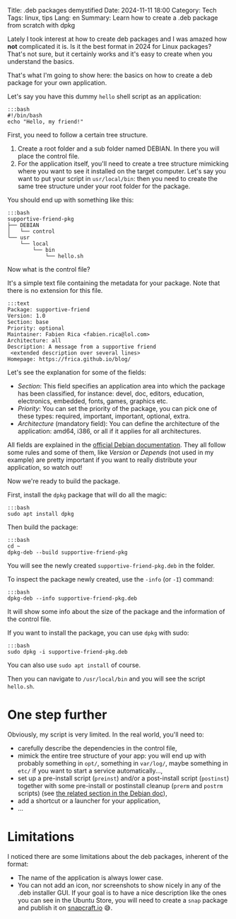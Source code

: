 Title: .deb packages demystified
Date: 2024-11-11 18:00
Category: Tech
Tags: linux, tips
Lang: en
Summary: Learn how to create a .deb package from scratch with dpkg

Lately I took interest at how to create deb packages and I was amazed how **not** complicated it is. Is it the best format in 2024 for Linux packages? That's not sure, but it certainly works and it's easy to create when you understand the basics.

That's what I'm going to show here: the basics on how to create a deb package for your own application.

Let's say you have this dummy `hello` shell script as an application:

    :::bash
    #!/bin/bash
    echo "Hello, my friend!"

First, you need to follow a certain tree structure.

1. Create a root folder and a sub folder named DEBIAN.
In there you will place the control file.
2. For the application itself, you'll need to create a tree structure mimicking where you want to see it installed on the target computer.
Let's say you want to put your script in `usr/local/bin`: then you need to create the same tree structure under your root folder for the package.

You should end up with something like this:

    :::bash
    supportive-friend-pkg
    ├── DEBIAN
    │   └── control
    └── usr
        └── local
            └── bin
                └── hello.sh

Now what is the control file?

It's a simple text file containing the metadata for your package.
Note that there is no extension for this file.

    :::text
    Package: supportive-friend
    Version: 1.0
    Section: base 
    Priority: optional  
    Maintainer: Fabien Rica <fabien.rica@lol.com>
    Architecture: all
    Description: A message from a supportive friend
     <extended description over several lines>
    Homepage: https://frica.github.io/blog/

Let's see the explanation for some of the fields:

* _Section_: This field specifies an application area into which the package has been classified, for instance: devel, doc, editors, education, electronics, embedded, fonts, games, graphics etc.
* _Priority_: You can set the priority of the package, you can pick one of these types: required, important, important, optional, extra.
* _Architecture_ (mandatory field): You can define the architecture of the application: amd64, i386, or all if it applies for all architectures.

All fields are explained in the [official Debian documentation](https://www.debian.org/doc/debian-policy/ch-controlfields.html). They all follow some rules and some of them, like _Version_ or _Depends_ (not used in my example) are pretty important if you want to really distribute your application, so watch out!

Now we're ready to build the package.

First, install the `dpkg` package that will do all the magic:

    :::bash
    sudo apt install dpkg

Then build the package:

    :::bash
    cd ~
    dpkg-deb --build supportive-friend-pkg

You will see the newly created `supportive-friend-pkg.deb` in the folder.

To inspect the package newly created, use the `-info` (or `-I`) command:

    :::bash
    dpkg-deb --info supportive-friend-pkg.deb

It will show some info about the size of the package and the information of the control file.

If you want to install the package, you can use `dpkg` with sudo:

    :::bash
    sudo dpkg -i supportive-friend-pkg.deb

You can also use `sudo apt install` of course.

Then you can navigate to `/usr/local/bin` and you will see the script `hello.sh`.

# One step further

Obviously, my script is very limited.
In the real world, you'll need to:

* carefully describe the dependencies in the control file,
* mimick the entire tree structure of your app: you will end up with probably something in `opt/`, something in `var/log/`, maybe something in `etc/` if you want to start a service automatically...,
* set up a pre-install script (`preinst`) and/or a post-install script (`postinst`) together with some pre-install or postinstall cleanup  (`prerm` and `postrm` scripts) (see [the related section in the Debian doc](https://www.debian.org/doc/debian-policy/ch-maintainerscripts.html)),
* add a shortcut or a launcher for your application,
* ...


# Limitations

I noticed there are some limitations about the deb packages, inherent of the format:

* The name of the application is always lower case.
* You can not add an icon, nor screenshots to show nicely in any of the .deb installer GUI. If your goal is to have a nice description like the ones you can see in the Ubuntu Store, you will need to create a `snap` package and publish it on [snapcraft.io](snapcraft.io) 😅.
